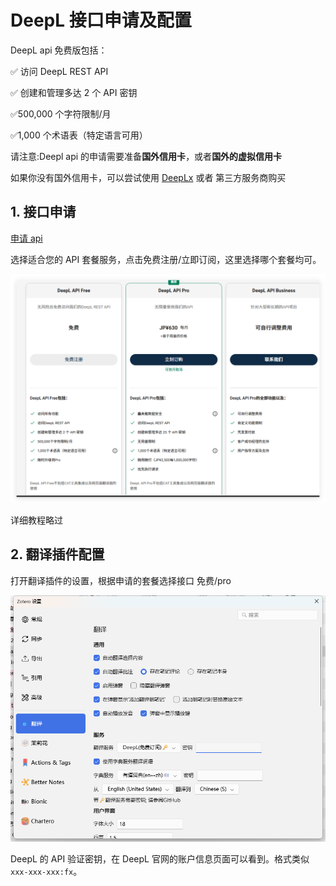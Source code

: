 # DeepL 接口申请及配置

DeepL api 免费版包括：

✅ 访问 DeepL REST API

✅ 创建和管理多达 2 个 API 密钥

✅500,000 个字符限制/月

✅1,000 个术语表（特定语言可用）

请注意:Deepl api 的申请需要准备**国外信用卡**，或者**国外的虚拟信用卡**

如果你没有国外信用卡，可以尝试使用 [DeepLx](/user-guide/plugins/translate/deeplx) 或者 第三方服务商购买

## 1. 接口申请

[申请 api](https://www.deepl.com/zh/pro-api?aid=segment_0004#api-pricing)

选择适合您的 API 套餐服务，点击免费注册/立即订阅，这里选择哪个套餐均可。

![选择套餐](../../../assets/images/translate-deepl-套餐选择.png)

详细教程略过

## 2. 翻译插件配置

打开翻译插件的设置，根据申请的套餐选择接口 免费/pro

![Deepl插件设置](../../../assets/images/translate-deepl-接口选择.png)

DeepL 的 API 验证密钥，在 DeepL 官网的账户信息页面可以看到。格式类似`xxx-xxx-xxx:fx`。
